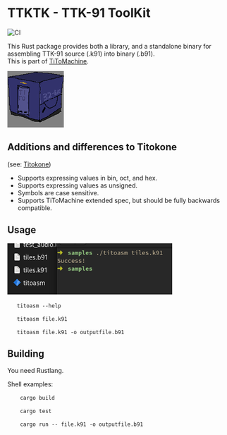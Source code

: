 # TTKTK - TTK-91 ToolKit

![CI](https://github.com/sevonj/ttktk/actions/workflows/main.yml/badge.svg)

This Rust package provides both a library, and a standalone binary for assembling TTK-91 source (.k91) into binary (.b91).  
This is part of [TiToMachine](https://github.com/sevonj/titomachine).

![img.png](docs/box.png)

## Additions and differences to Titokone
(see: [Titokone](https://www.cs.helsinki.fi/group/titokone/))
- Supports expressing values in bin, oct, and hex.
- Supports expressing values as unsigned.
- Symbols are case sensitive.
- Supports TiToMachine extended spec, but should be fully backwards compatible.

## Usage
![img.png](docs/example_command.png)
```shell
   titoasm --help
```
```shell
   titoasm file.k91
```
```shell
   titoasm file.k91 -o outputfile.b91
```

## Building
You need Rustlang.

Shell examples:
```shell
    cargo build
```
```shell
    cargo test
```
```shell
    cargo run -- file.k91 -o outputfile.b91
```
